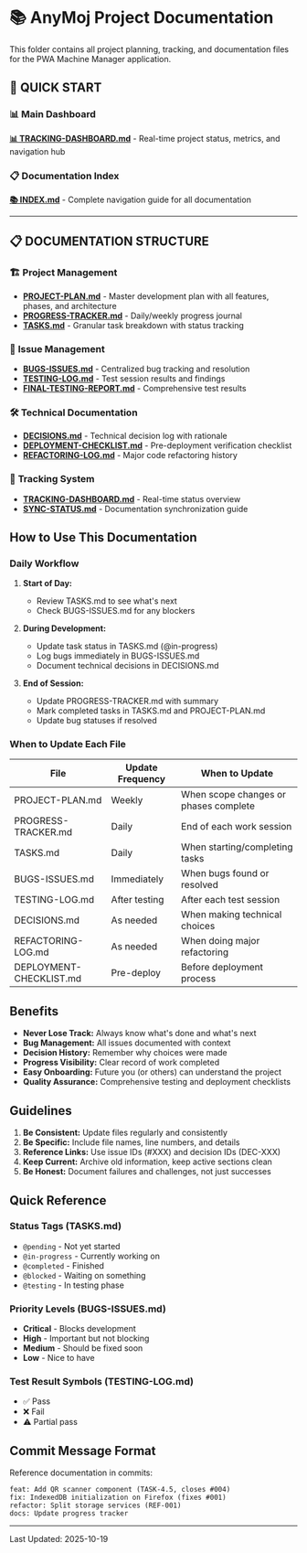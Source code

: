 # 📚 AnyMoj Project Documentation

This folder contains all project planning, tracking, and documentation files for the PWA Machine Manager application.

## 🚀 **QUICK START**

### 📊 **Main Dashboard**
**[📊 TRACKING-DASHBOARD.md](./TRACKING-DASHBOARD.md)** - Real-time project status, metrics, and navigation hub

### 📋 **Documentation Index**
**[📚 INDEX.md](./INDEX.md)** - Complete navigation guide for all documentation

---

## 📋 **DOCUMENTATION STRUCTURE**

### 🏗️ **Project Management**
- **[PROJECT-PLAN.md](./PROJECT-PLAN.md)** - Master development plan with all features, phases, and architecture
- **[PROGRESS-TRACKER.md](./PROGRESS-TRACKER.md)** - Daily/weekly progress journal
- **[TASKS.md](./TASKS.md)** - Granular task breakdown with status tracking

### 🐛 **Issue Management**
- **[BUGS-ISSUES.md](./BUGS-ISSUES.md)** - Centralized bug tracking and resolution
- **[TESTING-LOG.md](./TESTING-LOG.md)** - Test session results and findings
- **[FINAL-TESTING-REPORT.md](./FINAL-TESTING-REPORT.md)** - Comprehensive test results

### 🛠️ **Technical Documentation**
- **[DECISIONS.md](./DECISIONS.md)** - Technical decision log with rationale
- **[DEPLOYMENT-CHECKLIST.md](./DEPLOYMENT-CHECKLIST.md)** - Pre-deployment verification checklist
- **[REFACTORING-LOG.md](./REFACTORING-LOG.md)** - Major code refactoring history

### 🔄 **Tracking System**
- **[TRACKING-DASHBOARD.md](./TRACKING-DASHBOARD.md)** - Real-time status overview
- **[SYNC-STATUS.md](./SYNC-STATUS.md)** - Documentation synchronization guide

## How to Use This Documentation

### Daily Workflow
1. **Start of Day:** 
   - Review TASKS.md to see what's next
   - Check BUGS-ISSUES.md for any blockers
   
2. **During Development:**
   - Update task status in TASKS.md (@in-progress)
   - Log bugs immediately in BUGS-ISSUES.md
   - Document technical decisions in DECISIONS.md
   
3. **End of Session:**
   - Update PROGRESS-TRACKER.md with summary
   - Mark completed tasks in TASKS.md and PROJECT-PLAN.md
   - Update bug statuses if resolved

### When to Update Each File

| File | Update Frequency | When to Update |
|------|------------------|----------------|
| PROJECT-PLAN.md | Weekly | When scope changes or phases complete |
| PROGRESS-TRACKER.md | Daily | End of each work session |
| TASKS.md | Daily | When starting/completing tasks |
| BUGS-ISSUES.md | Immediately | When bugs found or resolved |
| TESTING-LOG.md | After testing | After each test session |
| DECISIONS.md | As needed | When making technical choices |
| REFACTORING-LOG.md | As needed | When doing major refactoring |
| DEPLOYMENT-CHECKLIST.md | Pre-deploy | Before deployment process |

## Benefits

- **Never Lose Track:** Always know what's done and what's next
- **Bug Management:** All issues documented with context
- **Decision History:** Remember why choices were made
- **Progress Visibility:** Clear record of work completed
- **Easy Onboarding:** Future you (or others) can understand the project
- **Quality Assurance:** Comprehensive testing and deployment checklists

## Guidelines

1. **Be Consistent:** Update files regularly and consistently
2. **Be Specific:** Include file names, line numbers, and details
3. **Reference Links:** Use issue IDs (#XXX) and decision IDs (DEC-XXX)
4. **Keep Current:** Archive old information, keep active sections clean
5. **Be Honest:** Document failures and challenges, not just successes

## Quick Reference

### Status Tags (TASKS.md)
- `@pending` - Not yet started
- `@in-progress` - Currently working on
- `@completed` - Finished
- `@blocked` - Waiting on something
- `@testing` - In testing phase

### Priority Levels (BUGS-ISSUES.md)
- **Critical** - Blocks development
- **High** - Important but not blocking
- **Medium** - Should be fixed soon
- **Low** - Nice to have

### Test Result Symbols (TESTING-LOG.md)
- ✅ Pass
- ❌ Fail
- ⚠️ Partial pass

## Commit Message Format

Reference documentation in commits:
```
feat: Add QR scanner component (TASK-4.5, closes #004)
fix: IndexedDB initialization on Firefox (fixes #001)
refactor: Split storage services (REF-001)
docs: Update progress tracker
```

---

Last Updated: 2025-10-19

